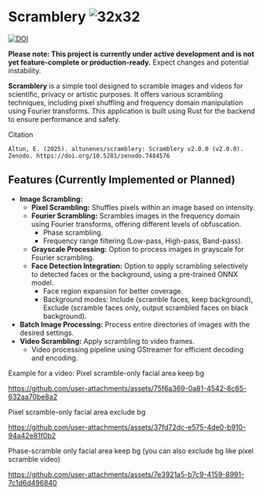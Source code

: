  # Scramblery ![32x32](https://github.com/user-attachments/assets/77abf531-2e86-475a-8811-e81085e904ca)

[![DOI](https://zenodo.org/badge/449034134.svg)](https://zenodo.org/badge/latestdoi/449034134)


**Please note: This project is currently under active development and is not yet feature-complete or production-ready.** Expect changes and potential instability.


**Scramblery** is a simple tool designed to scramble images and videos for scientific, privacy or artistic purposes. It offers various scrambling techniques, including pixel shuffling and frequency domain manipulation using Fourier transforms.  This application is built using Rust for the backend to ensure performance and safety. 

Citation

`Altun, E. (2025). altunenes/scramblery: Scramblery v2.0.0 (v2.0.0). Zenodo. https://doi.org/10.5281/zenodo.7484576`

## Features (Currently Implemented or Planned)

*   **Image Scrambling:**
    *   **Pixel Scrambling:** Shuffles pixels within an image based on intensity.
    *   **Fourier Scrambling:**  Scrambles images in the frequency domain using Fourier transforms, offering different levels of obfuscation.
        *   Phase scrambling.
        *   Frequency range filtering (Low-pass, High-pass, Band-pass).
    *   **Grayscale Processing:** Option to process images in grayscale for Fourier scrambling.
    *   **Face Detection Integration:** Option to apply scrambling selectively to detected faces or the background, using a pre-trained ONNX model.
        *   Face region expansion for better coverage.
        *   Background modes: Include (scramble faces, keep background), Exclude (scramble faces only, output scrambled faces on black background).
*   **Batch Image Processing:** Process entire directories of images with the desired settings.
*   **Video Scrambling:** Apply scrambling to video frames.
    *   Video processing pipeline using GStreamer for efficient decoding and encoding.


Example for a video: 
Pixel scramble-only facial area keep bg

https://github.com/user-attachments/assets/75f6a369-0a81-4542-8c65-632aa70be8a2

Pixel scramble-only facial area exclude bg

https://github.com/user-attachments/assets/37fd72dc-e575-4de0-b910-94a42e81f0b2

Phase-scramble only facial area keep bg (you can also exclude bg like pixel scramble video)

https://github.com/user-attachments/assets/7e3921a5-b7c9-4159-8991-7c1d6d496840

